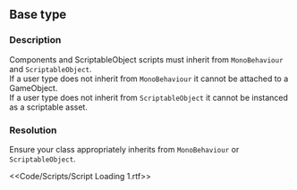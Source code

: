 ## Base type
### Description
Components and ScriptableObject scripts must inherit from `MonoBehaviour` and `ScriptableObject`.  
If a user type does not inherit from `MonoBehaviour` it cannot be attached to a GameObject.  
If a user type does not inherit from `ScriptableObject` it cannot be instanced as a scriptable asset.  

### Resolution
Ensure your class appropriately inherits from `MonoBehaviour` or `ScriptableObject`.  

<<Code/Scripts/Script Loading 1.rtf>>  
